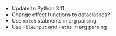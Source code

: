 - Update to Python 3.11
- Change effect functions to dataclasses?
- Use `match` statments in arg parsing
- Use `FileInput` and `Paths` in arg parsing

